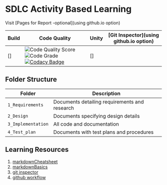 # SDLC Activity Based Learning

Visit [Pages for Report -optional](using github.io option)

Build | Code Quality | Unity | [Git Inspector](using github.io option)
------|----------|-------|--------------
[] | ![Code Quality Score](https://www.code-inspector.com/project/24953/score/svg) ![Code Grade](https://www.code-inspector.com/project/24953/status/svg) [![Codacy Badge](https://app.codacy.com/project/badge/Grade/2d4ec6f79bac4ae0adc36ae8e0a64591)](https://www.codacy.com/gh/TejasPatil-9/Blackjack/dashboard?utm_source=github.com&amp;utm_medium=referral&amp;utm_content=TejasPatil-9/Blackjack&amp;utm_campaign=Badge_Grade)| []


## Folder Structure
Folder             | Description
-------------------| -----------------------------------------
`1_Requirements`   | Documents detailing requirements and research
`2_Design`         | Documents specifying design details
`3_Implementation` | All code and documentation
`4_Test_plan`      | Documents with test plans and procedures

## Learning Resources
1. [markdownCheatsheet](https://github.com/adam-p/markdown-here/wiki/Markdown-Cheatsheet)
2. [markdownBasics](https://guides.github.com/features/mastering-markdown/)
3. [git inspector](https://github.com/ejwa/gitinspector.git)
4. [github workflow](https://docs.github.com/en/actions/learn-github-action)

